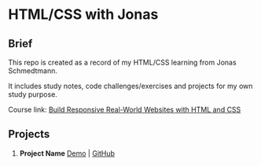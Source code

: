 # HTML/CSS with Jonas

## Brief

This repo is created as a record of my HTML/CSS learning from Jonas Schmedtmann.

It includes study notes, code challenges/exercises and projects for my own study purpose.

Course link:
[Build Responsive Real-World Websites with HTML and CSS](https://www.udemy.com/share/101Wtc2@FG1KVGJbT1UJdEVDCnROfhRHSn0=/)



## Projects

1. **Project Name** [Demo](https://howiework.github.io/FIXME/) | [GitHub](https://github.com/HowieWork/FIXME)



